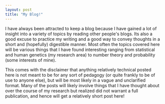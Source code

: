 ```yaml
---
layout: post
title: "My Blog!"
---
```


I have always been attracted to keep a blog because I have gained a lot of insight into a variety of topics by reading other people's blogs. Its also a good excuse to practice my writing and a good way to convey thoughts in a short and (hopefully) digestible manner. Most often the topics covered here will be various things that I have found interesting ranging from statistical and human genetics (my research area) to number theory and probability (some interests of mine). 

This comes with the disclaimer that anything relatively technical posted here is not meant to be for any sort of pedagogy (or quite frankly to be of use to anyone else), but will be most likely in a vague and unclarified format. Many of the posts will likely involve things that I have thought about over the course of my research but realized did not warrant a full publication, and hence will get a relatively short  post here!  
